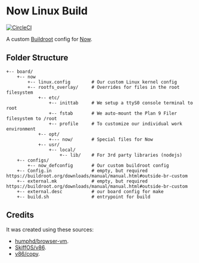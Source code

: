 # Now Linux Build

[![CircleCI](https://dl.circleci.com/status-badge/img/gh/cemalgnlts/now-linux-build/tree/master.svg?style=svg)](https://dl.circleci.com/status-badge/redirect/gh/cemalgnlts/now-linux-build/tree/master)

A custom [Buildroot](https://buildroot.org/) config for [Now](https://github.com/cemalgnlts/now).

## Folder Structure
```
+-- board/
    +-- now
        +-- linux.config        # Our custom Linux kernel config
        +-- rootfs_overlay/     # Overrides for files in the root filesystem
            +-- etc/
                +-- inittab     # We setup a ttyS0 console terminal to root
                +-- fstab       # We auto-mount the Plan 9 Filer filesystem to /root
                +-- profile     # To customize our individual work environment
            +-- opt/
                +--- now/       # Special files for Now
            +-- usr/
                +-- local/
                    +-- lib/    # For 3rd party libraries (nodejs)
    +-- configs/
        +-- now_defconfig       # Our custom buildroot config
    +-- Config.in               # empty, but required https://buildroot.org/downloads/manual/manual.html#outside-br-custom
    +-- external.mk             # empty, but required https://buildroot.org/downloads/manual/manual.html#outside-br-custom
    +-- external.desc           # our board config for make
    +-- build.sh                # entrypoint for build
```

## Credits
It was created using these sources:
- [humphd/browser-vm](https://github.com/humphd/browser-vm).
- [SkiffOS/v86](https://github.com/skiffos/SkiffOS/blob/master/configs/browser/v86).
- [v86/copy](https://github.com/copy/v86/issues/725#issuecomment-1307807275).